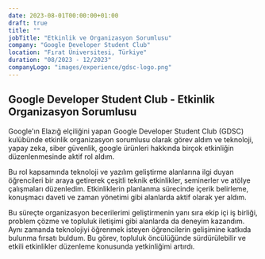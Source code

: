 ```yaml
---
date: 2023-08-01T00:00:00+01:00
draft: true
title: ""
jobTitle: "Etkinlik ve Organizasyon Sorumlusu"
company: "Google Developer Student Club"
location: "Fırat Üniversitesi, Türkiye"
duration: "08/2023 - 12/2023"
companyLogo: "images/experience/gdsc-logo.png"
---
```

## Google Developer Student Club - Etkinlik Organizasyon Sorumlusu

Google'ın Elazığ elçiliğini yapan Google Developer Student Club (GDSC) kulübünde etkinlik organizasyon sorumlusu olarak görev aldım ve teknoloji, yapay zeka, siber güvenlik, google ürünleri hakkında birçok etkinliğin düzenlenmesinde aktif rol aldım. 

Bu rol kapsamında teknoloji ve yazılım geliştirme alanlarına ilgi duyan öğrencileri bir araya getirerek çeşitli teknik etkinlikler, seminerler ve atölye çalışmaları düzenledim. Etkinliklerin planlanma sürecinde içerik belirleme, konuşmacı daveti ve zaman yönetimi gibi alanlarda aktif olarak yer aldım. 

Bu süreçte organizasyon becerilerimi geliştirmenin yanı sıra ekip içi iş birliği, problem çözme ve topluluk iletişimi gibi alanlarda da deneyim kazandım. Aynı zamanda teknolojiyi öğrenmek isteyen öğrencilerin gelişimine katkıda bulunma fırsatı buldum. Bu görev, topluluk öncülüğünde sürdürülebilir ve etkili etkinlikler düzenleme konusunda yetkinliğimi artırdı.